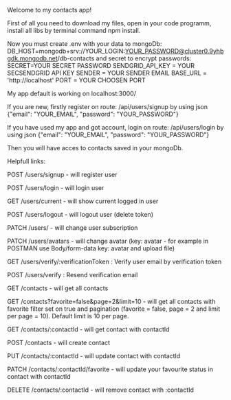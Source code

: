 Welcome to my contacts app!

First of all you need to download my files, open in your code programm, install all libs by terminal command npm install.

Now you must create .env with your data to mongoDb:
DB_HOST=mongodb+srv://YOUR_LOGIN:YOUR_PASSWORD@cluster0.9yhbgdk.mongodb.net/db-contacts
and secret to encrypt passwords:
SECRET=YOUR SECRET PASSWORD
SENDGRID_API_KEY = YOUR SECSENDGRID API KEY
SENDER = YOUR SENDER EMAIL
BASE_URL = 'http://localhost'
PORT = YOUR CHOOSEN PORT

My app default is working on localhost:3000/

If you are new, firstly register on route:
/api/users/signup
by using json {"email": "YOUR_EMAIL", "password": "YOUR_PASSWORD"}

If you have used my app and got account, login on route:
/api/users/login
by using json {"email": "YOUR_EMAIL", "password": "YOUR_PASSWORD"}

Then you will have acces to contacts saved in your mongoDb.

Helpfull links:

POST /users/signup - will register user

POST /users/login - will login user

GET /users/current - will show current logged in user

POST /users/logout - will logout user (delete token)

PATCH /users/ - will change user subscription

PATCH /users/avatars - will change avatar (key: avatar - for example in POSTMAN use Body/form-data key: avatar and upload file)

GET /users/verify/:verificationToken : Verify user email by verification token

POST /users/verify : Resend verification email

GET /contacts - will get all contacts

GET /contacts?favorite=false&page=2&limit=10 - will get all contacts with favorite filter set on true and pagination (favorite = false, page = 2 and limit per page = 10). Default limit is 10 per page.

GET /contacts/:contactId - will get contact with contactId

POST /contacts - will create contact

PUT /contacts/:contactId - will update contact with contactId

<!-- TODO: describe more? -->

PATCH /contacts/:contactId/favorite - will update your favourite status in contact with contactId

DELETE /contacts/:contactId - will remove contact with :contactId

<!-- TODO: exapmles of links?  -->
